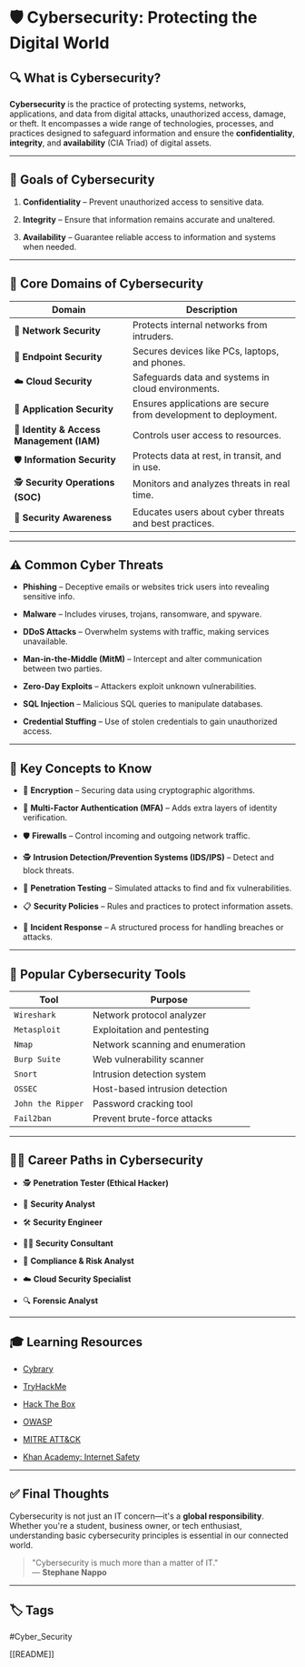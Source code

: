 # 🛡️ Cybersecurity: Protecting the Digital World

## 🔍 What is Cybersecurity?

**Cybersecurity** is the practice of protecting systems, networks, applications, and data from digital attacks, unauthorized access, damage, or theft. It encompasses a wide range of technologies, processes, and practices designed to safeguard information and ensure the **confidentiality**, **integrity**, and **availability** (CIA Triad) of digital assets.

---

## 🎯 Goals of Cybersecurity

1. **Confidentiality** – Prevent unauthorized access to sensitive data.
    
2. **Integrity** – Ensure that information remains accurate and unaltered.
    
3. **Availability** – Guarantee reliable access to information and systems when needed.
    

---

## 🧰 Core Domains of Cybersecurity

|Domain|Description|
|---|---|
|🔐 **Network Security**|Protects internal networks from intruders.|
|💾 **Endpoint Security**|Secures devices like PCs, laptops, and phones.|
|☁️ **Cloud Security**|Safeguards data and systems in cloud environments.|
|🧬 **Application Security**|Ensures applications are secure from development to deployment.|
|👥 **Identity & Access Management (IAM)**|Controls user access to resources.|
|🛡️ **Information Security**|Protects data at rest, in transit, and in use.|
|🕵️ **Security Operations (SOC)**|Monitors and analyzes threats in real time.|
|🧠 **Security Awareness**|Educates users about cyber threats and best practices.|

---

## ⚠️ Common Cyber Threats

- **Phishing** – Deceptive emails or websites trick users into revealing sensitive info.
    
- **Malware** – Includes viruses, trojans, ransomware, and spyware.
    
- **DDoS Attacks** – Overwhelm systems with traffic, making services unavailable.
    
- **Man-in-the-Middle (MitM)** – Intercept and alter communication between two parties.
    
- **Zero-Day Exploits** – Attackers exploit unknown vulnerabilities.
    
- **SQL Injection** – Malicious SQL queries to manipulate databases.
    
- **Credential Stuffing** – Use of stolen credentials to gain unauthorized access.
    

---

## 🧠 Key Concepts to Know

- 🔐 **Encryption** – Securing data using cryptographic algorithms.
    
- 🔑 **Multi-Factor Authentication (MFA)** – Adds extra layers of identity verification.
    
- 🛡️ **Firewalls** – Control incoming and outgoing network traffic.
    
- 🕵️ **Intrusion Detection/Prevention Systems (IDS/IPS)** – Detect and block threats.
    
- 🧪 **Penetration Testing** – Simulated attacks to find and fix vulnerabilities.
    
- 📋 **Security Policies** – Rules and practices to protect information assets.
    
- 🔄 **Incident Response** – A structured process for handling breaches or attacks.
    

---

## 🔧 Popular Cybersecurity Tools

|Tool|Purpose|
|---|---|
|`Wireshark`|Network protocol analyzer|
|`Metasploit`|Exploitation and pentesting|
|`Nmap`|Network scanning and enumeration|
|`Burp Suite`|Web vulnerability scanner|
|`Snort`|Intrusion detection system|
|`OSSEC`|Host-based intrusion detection|
|`John the Ripper`|Password cracking tool|
|`Fail2ban`|Prevent brute-force attacks|

---

## 🧑‍💻 Career Paths in Cybersecurity

- 🕵️ **Penetration Tester (Ethical Hacker)**
    
- 🧠 **Security Analyst**
    
- 🛠️ **Security Engineer**
    
- 👨‍🏫 **Security Consultant**
    
- 📜 **Compliance & Risk Analyst**
    
- ☁️ **Cloud Security Specialist**
    
- 🔍 **Forensic Analyst**
    

---

## 🎓 Learning Resources

- [Cybrary](https://www.cybrary.it/)
    
- [TryHackMe](https://tryhackme.com/)
    
- [Hack The Box](https://www.hackthebox.com/)
    
- [OWASP](https://owasp.org/)
    
- [MITRE ATT&CK](https://attack.mitre.org/)
    
- [Khan Academy: Internet Safety](https://www.khanacademy.org/computing/pixar/cybersafety)
    

---

## ✅ Final Thoughts

Cybersecurity is not just an IT concern—it's a **global responsibility**. Whether you're a student, business owner, or tech enthusiast, understanding basic cybersecurity principles is essential in our connected world.

> "Cybersecurity is much more than a matter of IT."  
> — **Stephane Nappo**

---
## 🏷️ Tags

#Cyber_Security 

[[README]]